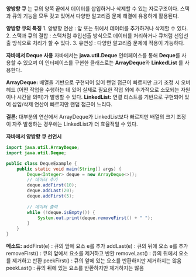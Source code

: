 **양방향 큐** 는 큐의 양쪽 끝에서 데이터를 삽입하거나 삭제할 수 있는 자료구조이다.
스택과 큐의 기능을 모두 갖고 있어서 다양한 알고리즘 문제 해결에 유용하게 활용된다.

**양방향 큐의 특징** 
	1. 양방향 연산 : 앞 또는 뒤에서 데이터를 추가하거나 삭제할 수 있다.
	2. 스택과 큐의 결합 : 스택처럼 후입선출 방식으로 데이터를 처리하거나 큐처럼 선입선출 방식으로 처리가 할 수 있다.
	3. 유연성 : 다양한 알고리즘 문제에 적용이 가능하다.

**자바에서 Deque 사용**
자바에서는 **java.util.Deque** 인터페이스를 통해 **Deque**를 사용할 수 있으며 이 인터페이스를 구현한 클래스로는 **ArrayDeque**와 **LinkedList** 를 사용한다.

**ArrayDeque:** 배열을 기반으로 구현되어 있어 랜덤 접근이 빠르지만 크기 조정 시 오버헤드
(어떤 작업을 수행하는 데 있어 실제로 필요한 작업 외에 추가적으로 소모되는 자원이나 시간을 의미)가 발생할 수 있다.
**LinkedList:** 연결 리스트를 기반으로 구현되어 있어 삽입/삭제 연산이 빠르지만 랜덤 접근이 느리다.

**결론:** 대부분의 연산에서 ArrayDeque가 LinkedList보다 빠르지만 배열의 크기 조정이 자주 발생하는 경우에는 LinkedList가 더 효율적일 수 있다.

**자바에서 양방향 큐 선언시** 
``` java
import java.util.ArrayDeque;
import java.util.Deque;

public class DequeExample {
    public static void main(String[] args) {
        Deque<Integer> deque = new ArrayDeque<>();
        // 데이터 추가
        deque.addFirst(10);
        deque.addLast(20);
        deque.addFirst(5);
        
        // 데이터 출력
        while (!deque.isEmpty()) {
            System.out.print(deque.removeFirst() + " ");
        }
    }
}
```

**메소드:**
addFirst(e) : 큐의 앞에 요소 e를 추가
addLast(e) : 큐의 뒤에 요소 e를 추가
removeFirst() : 큐의 앞에서 요소를 제거하고 반환
removeLast() : 큐의 뒤에서 요소를 제거하고 반환
peekFirst() : 큐의 앞에 있는 요소를 반환하지만 제거하지는 않음
peekLast() : 큐의 뒤에 있는 요소를 반환하지만 제거하지는 않음